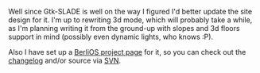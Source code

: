Well since Gtk-SLADE is well on the way I figured I'd better update the site design for it. I'm up to rewriting 3d mode, which will probably take a while, as I'm planning writing it from the ground-up with slopes and 3d floors support in mind (possibly even dynamic lights, who knows :P).

Also I have set up a <A HREF="http://gtkslade.berlios.de" TARGET="_new">BerliOS project page</A> for it, so you can check out the <A HREF="http://svn.berlios.de/viewcvs/*checkout*/gtkslade/trunk/changelog.txt" TARGET="_new">changelog</A> and/or source via <A HREF="http://svn.berlios.de/viewcvs/gtkslade/" TARGET="_new">SVN</A>.